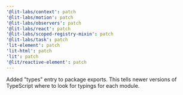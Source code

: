 ```yaml
---
'@lit-labs/context': patch
'@lit-labs/motion': patch
'@lit-labs/observers': patch
'@lit-labs/react': patch
'@lit-labs/scoped-registry-mixin': patch
'@lit-labs/task': patch
'lit-element': patch
'lit-html': patch
'lit': patch
'@lit/reactive-element': patch
---
```


Added "types" entry to package exports. This tells newer versions of TypeScript where to look for typings for each module.
